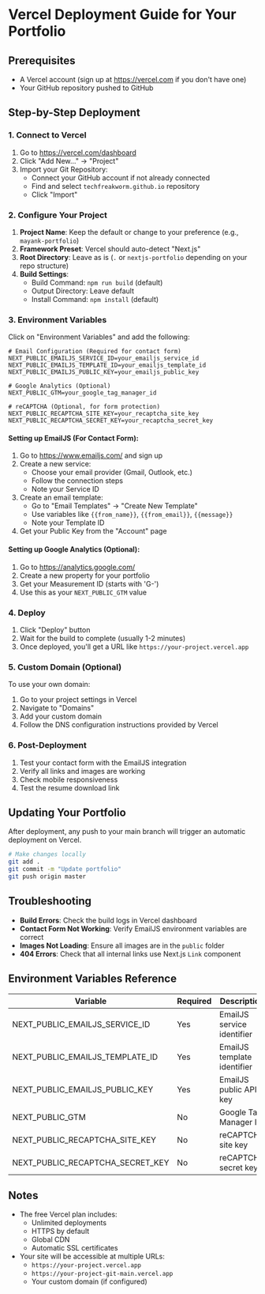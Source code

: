 # Vercel Deployment Guide for Your Portfolio

## Prerequisites
- A Vercel account (sign up at https://vercel.com if you don't have one)
- Your GitHub repository pushed to GitHub

## Step-by-Step Deployment

### 1. Connect to Vercel

1. Go to https://vercel.com/dashboard
2. Click "Add New..." → "Project"
3. Import your Git Repository:
   - Connect your GitHub account if not already connected
   - Find and select `techfreakworm.github.io` repository
   - Click "Import"

### 2. Configure Your Project

1. **Project Name**: Keep the default or change to your preference (e.g., `mayank-portfolio`)
2. **Framework Preset**: Vercel should auto-detect "Next.js"
3. **Root Directory**: Leave as is (`.` or `nextjs-portfolio` depending on your repo structure)
4. **Build Settings**: 
   - Build Command: `npm run build` (default)
   - Output Directory: Leave default
   - Install Command: `npm install` (default)

### 3. Environment Variables

Click on "Environment Variables" and add the following:

```
# Email Configuration (Required for contact form)
NEXT_PUBLIC_EMAILJS_SERVICE_ID=your_emailjs_service_id
NEXT_PUBLIC_EMAILJS_TEMPLATE_ID=your_emailjs_template_id
NEXT_PUBLIC_EMAILJS_PUBLIC_KEY=your_emailjs_public_key

# Google Analytics (Optional)
NEXT_PUBLIC_GTM=your_google_tag_manager_id

# reCAPTCHA (Optional, for form protection)
NEXT_PUBLIC_RECAPTCHA_SITE_KEY=your_recaptcha_site_key
NEXT_PUBLIC_RECAPTCHA_SECRET_KEY=your_recaptcha_secret_key
```

#### Setting up EmailJS (For Contact Form):

1. Go to https://www.emailjs.com/ and sign up
2. Create a new service:
   - Choose your email provider (Gmail, Outlook, etc.)
   - Follow the connection steps
   - Note your Service ID
3. Create an email template:
   - Go to "Email Templates" → "Create New Template"
   - Use variables like `{{from_name}}`, `{{from_email}}`, `{{message}}`
   - Note your Template ID
4. Get your Public Key from the "Account" page

#### Setting up Google Analytics (Optional):

1. Go to https://analytics.google.com/
2. Create a new property for your portfolio
3. Get your Measurement ID (starts with 'G-')
4. Use this as your `NEXT_PUBLIC_GTM` value

### 4. Deploy

1. Click "Deploy" button
2. Wait for the build to complete (usually 1-2 minutes)
3. Once deployed, you'll get a URL like `https://your-project.vercel.app`

### 5. Custom Domain (Optional)

To use your own domain:

1. Go to your project settings in Vercel
2. Navigate to "Domains"
3. Add your custom domain
4. Follow the DNS configuration instructions provided by Vercel

### 6. Post-Deployment

1. Test your contact form with the EmailJS integration
2. Verify all links and images are working
3. Check mobile responsiveness
4. Test the resume download link

## Updating Your Portfolio

After deployment, any push to your main branch will trigger an automatic deployment on Vercel.

```bash
# Make changes locally
git add .
git commit -m "Update portfolio"
git push origin master
```

## Troubleshooting

- **Build Errors**: Check the build logs in Vercel dashboard
- **Contact Form Not Working**: Verify EmailJS environment variables are correct
- **Images Not Loading**: Ensure all images are in the `public` folder
- **404 Errors**: Check that all internal links use Next.js `Link` component

## Environment Variables Reference

| Variable | Required | Description |
|----------|----------|-------------|
| NEXT_PUBLIC_EMAILJS_SERVICE_ID | Yes | EmailJS service identifier |
| NEXT_PUBLIC_EMAILJS_TEMPLATE_ID | Yes | EmailJS template identifier |
| NEXT_PUBLIC_EMAILJS_PUBLIC_KEY | Yes | EmailJS public API key |
| NEXT_PUBLIC_GTM | No | Google Tag Manager ID |
| NEXT_PUBLIC_RECAPTCHA_SITE_KEY | No | reCAPTCHA site key |
| NEXT_PUBLIC_RECAPTCHA_SECRET_KEY | No | reCAPTCHA secret key |

## Notes

- The free Vercel plan includes:
  - Unlimited deployments
  - HTTPS by default
  - Global CDN
  - Automatic SSL certificates
- Your site will be accessible at multiple URLs:
  - `https://your-project.vercel.app`
  - `https://your-project-git-main.vercel.app`
  - Your custom domain (if configured)